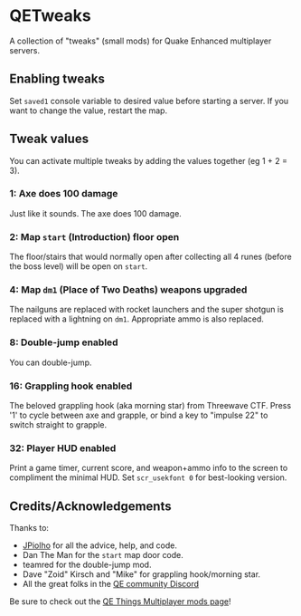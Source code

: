 # QETweaks

A collection of "tweaks" (small mods) for Quake Enhanced multiplayer servers.

## Enabling tweaks

Set `saved1` console variable to desired value before starting a server.
If you want to change the value, restart the map.

## Tweak values

You can activate multiple tweaks by adding the values together (eg 1 + 2 = 3).

### 1: Axe does 100 damage

Just like it sounds. The axe does 100 damage.

### 2: Map `start` (Introduction) floor open

The floor/stairs that would normally open after collecting all 4 runes
(before the boss level) will be open on `start`.

### 4: Map `dm1` (Place of Two Deaths) weapons upgraded

The nailguns are replaced with rocket launchers and the super shotgun is
replaced with a lightning on `dm1`. Appropriate ammo is also replaced.

### 8: Double-jump enabled

You can double-jump.

### 16: Grappling hook enabled

The beloved grappling hook (aka morning star) from Threewave CTF.
Press '1' to cycle between axe and grapple, or bind a key to "impulse 22" to
switch straight to grapple.

### 32: Player HUD enabled

Print a game timer, current score, and weapon+ammo info to the screen to
compliment the minimal HUD. Set `scr_usekfont 0` for best-looking version.

## Credits/Acknowledgements

Thanks to:

* [JPiolho](https://github.com/jpiolho) for all the advice, help, and code.
* Dan The Man for the `start` map door code.
* teamred for the double-jump mod.
* Dave "Zoid" Kirsch and "Mike" for grappling hook/morning star.
* All the great folks in the
  [QE community Discord](https://discord.qethings.xyz/)

Be sure to check out the
[QE Things Multiplayer mods page](https://mpmods.qethings.xyz/)!
